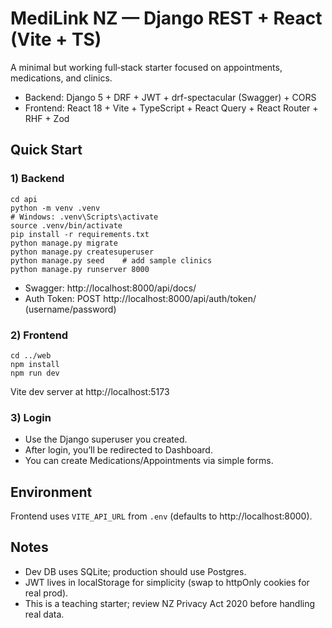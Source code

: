 # MediLink NZ — Django REST + React (Vite + TS)

A minimal but working full‑stack starter focused on appointments, medications, and clinics.
- Backend: Django 5 + DRF + JWT + drf-spectacular (Swagger) + CORS
- Frontend: React 18 + Vite + TypeScript + React Query + React Router + RHF + Zod

## Quick Start

### 1) Backend
```
cd api
python -m venv .venv
# Windows: .venv\Scripts\activate
source .venv/bin/activate
pip install -r requirements.txt
python manage.py migrate
python manage.py createsuperuser
python manage.py seed    # add sample clinics
python manage.py runserver 8000
```
- Swagger: http://localhost:8000/api/docs/
- Auth Token: POST http://localhost:8000/api/auth/token/ (username/password)

### 2) Frontend
```
cd ../web
npm install
npm run dev
```
Vite dev server at http://localhost:5173

### 3) Login
- Use the Django superuser you created.
- After login, you’ll be redirected to Dashboard.
- You can create Medications/Appointments via simple forms.

## Environment
Frontend uses `VITE_API_URL` from `.env` (defaults to http://localhost:8000).

## Notes
- Dev DB uses SQLite; production should use Postgres.
- JWT lives in localStorage for simplicity (swap to httpOnly cookies for real prod).
- This is a teaching starter; review NZ Privacy Act 2020 before handling real data.